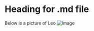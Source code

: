 # Heading for .md file
Below is a picture of Leo 
![Image](https://freepngimg.com/thumb/lionel_messi/20529-7-lionel-messi-picture.png)

